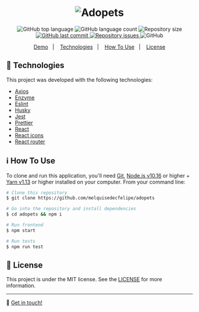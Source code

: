<h1 align="center">
    <img alt="Adopets" src="https://res.cloudinary.com/dtifsqadc/image/upload/v1577496025/logo_m9kv1h.png" />
    <br>
</h1>

<p align="center">
  <img alt="GitHub top language" src="https://img.shields.io/github/languages/top/melquisedecfelipe/adopets.svg">

  <img alt="GitHub language count" src="https://img.shields.io/github/languages/count/melquisedecfelipe/adopets.svg">

  <img alt="Repository size" src="https://img.shields.io/github/repo-size/melquisedecfelipe/adopets.svg">

  <a href="https://github.com/melquisedecfelipe/adopets/commits/master">
    <img alt="GitHub last commit" src="https://img.shields.io/github/last-commit/melquisedecfelipe/adopets.svg">
  </a>

  <a href="https://github.com/melquisedecfelipe/adopets/issues">
    <img alt="Repository issues" src="https://img.shields.io/github/issues/melquisedecfelipe/adopets.svg">
  </a>

  <img alt="GitHub" src="https://img.shields.io/github/license/melquisedecfelipe/adopets.svg">
</p>

<p align="center">
  <a href="https://mf-adopets.netlify.com">Demo</a>&nbsp;&nbsp;&nbsp;|&nbsp;&nbsp;&nbsp;
  <a href="#rocket-technologies">Technologies</a>&nbsp;&nbsp;&nbsp;|&nbsp;&nbsp;&nbsp;
  <a href="#information_source-how-to-use">How To Use</a>&nbsp;&nbsp;&nbsp;|&nbsp;&nbsp;&nbsp;
  <a href="#memo-license">License</a>
</p>

## :rocket: Technologies

This project was developed with the following technologies:

- [Axios](https://github.com/axios/axios)
- [Enzyme](https://airbnb.io/enzyme/)
- [Eslint](https://eslint.org/)
- [Husky](https://github.com/typicode/husky)
- [Jest](https://jestjs.io/)
- [Prettier](https://prettier.io/)
- [React](https://reactjs.org/)
- [React icons](https://react-icons.netlify.com/)
- [React router](https://reacttraining.com/react-router/)

## :information_source: How To Use

To clone and run this application, you'll need [Git](https://git-scm.com), [Node.js v10.16](https://nodejs.org/) or higher + [Yarn v1.13](https://yarnpkg.com/) or higher installed on your computer. From your command line:

```bash
# Clone this repository
$ git clone https://github.com/melquisedecfelipe/adopets

# Go into the repository and install dependencies
$ cd adopets && npm i

# Run frontend
$ npm start

# Run tests
$ npm run test
```

## :memo: License

This project is under the MIT license. See the [LICENSE](https://github.com/melquisedecfelipe/adopets/blob/master/LICENSE) for more information.

---

:wave: [Get in touch!](https://www.linkedin.com/in/melquisedecfelipe/)
